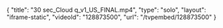 {
    "title": "30 sec_Cloud q_v1_US_FINAL.mp4",
    "type": "solo",
    "layout": "iframe-static",
    "videoId": "128873500",
    "url": "\/tvpembed\/128873500"
}